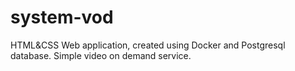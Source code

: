 # system-vod
HTML&CSS Web application, created using Docker and Postgresql database. 
Simple video on demand service.

